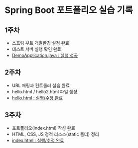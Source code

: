 # Spring Boot 포트폴리오 실습 기록

## 1주차
- 스프링 부트 개발환경 설정 완료  
- 테스트 서버 실행 확인 완료  
- [DemoApplication.java : 실행 성공](https://github.com/본인github주소)

## 2주차
- URL 매핑과 컨트롤러 실습 완료  
- hello.html / hello2.html 파일 생성  
- [hello.html : 실행/수정 완료](https://github.com/본인github주소)

## 3주차
- 포트폴리오(index.html) 작성 완료  
- HTML, CSS, JS 정적 리소스(static 폴더) 정리  
- [index.html : 실행/수정 완료](https://github.com/본인github주소)
